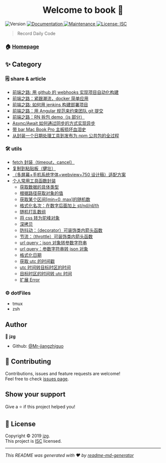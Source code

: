 <h1 align="center">Welcome to book 👋</h1>
<p>
  <img alt="Version" src="https://img.shields.io/npm/v/book.svg">
  <a href="https://github.com/Mr-jiangzhiguo/book#readme">
    <img alt="Documentation" src="https://img.shields.io/badge/documentation-yes-brightgreen.svg" target="_blank" />
  </a>
  <a href="https://github.com/Mr-jiangzhiguo/book/graphs/commit-activity">
    <img alt="Maintenance" src="https://img.shields.io/badge/Maintained%3F-yes-green.svg" target="_blank" />
  </a>
  <a href="https://github.com/Mr-jiangzhiguo/book/blob/master/LICENSE">
    <img alt="License: ISC" src="https://img.shields.io/badge/License-ISC-yellow.svg" target="_blank" />
  </a>
</p>

> Record Daily Code

### 🏠 [Homepage](https://github.com/Mr-jiangzhiguo/book#readme)

## ✨ Category

### 🗒 share & article

- [前端之路: 用 github 的 webhooks 实现项目自动化构建](https://github.com/Mr-jiangzhiguo/book/blob/master/share/01.webhooks.md)
- [前端之路：紧跟潮流，docker 简单应用](https://github.com/Mr-jiangzhiguo/book/blob/master/share/02.docker.md)
- [前端之路: 如何用 jenkins 构建部署项目](https://github.com/Mr-jiangzhiguo/book/blob/master/share/03.jenkins.md)
- [前端之路：用 Angular 规范来约束团队 git 提交](https://github.com/Mr-jiangzhiguo/book/blob/master/share/04.commitmsg.md)
- [前端之路：RN 拆包 demo（js 部分）](https://github.com/Mr-jiangzhiguo/book/blob/master/share/05.rnBundles.md)
- [Async/Await 如何通过同步的方式实现异步](https://github.com/Mr-jiangzhiguo/book/blob/master/share/06.async_await.md)
- [带 bar Mac Book Pro 主板损坏血泪史](https://github.com/Mr-jiangzhiguo/book/blob/master/share/07.workflow.md)
- [从封装一个日期处理工具到发布为 npm 公共包的全过程](https://github.com/Mr-jiangzhiguo/book/blob/master/share/08.npmPublish.md)

### 🛠 utils

- [fetch 封装（timeout，cancel）](https://github.com/Mr-jiangzhiguo/book/blob/master/utils/_fetch.js)
- [复制到粘贴板（健壮）](https://github.com/Mr-jiangzhiguo/book/blob/master/utils/copy2clipboard.js)
- [（多屏幕+手机系统字体+webview+750 设计稿）适配方案](https://github.com/Mr-jiangzhiguo/book/blob/master/utils/rem.js)
- [个人常用工具函数封装](https://github.com/Mr-jiangzhiguo/book/blob/master/utils/index.js)
  - [获取数据的具体类型](https://github.com/Mr-jiangzhiguo/book/blob/master/utils/index.js#L5)
  - [根据路径获取对象的值](https://github.com/Mr-jiangzhiguo/book/blob/master/utils/index.js#L39)
  - [获取某个区间[min=0, max]的随机数](https://github.com/Mr-jiangzhiguo/book/blob/master/utils/index.js#L72)
  - [格式化名次：在数字后面加上 st/nd/rd/th](https://github.com/Mr-jiangzhiguo/book/blob/master/utils/index.js#L86)
  - [随机打乱数组](https://github.com/Mr-jiangzhiguo/book/blob/master/utils/index.js#L108)
  - [将 css 转为驼峰对象](https://github.com/Mr-jiangzhiguo/book/blob/master/utils/index.js#L124)
  - [深拷贝](https://github.com/Mr-jiangzhiguo/book/blob/master/utils/index.js#L167)
  - [防抖动：（decorator）可装饰类内箭头函数](https://github.com/Mr-jiangzhiguo/book/blob/master/utils/index.js#L195)
  - [节流：（throttle）可装饰类内箭头函数](https://github.com/Mr-jiangzhiguo/book/blob/master/utils/index.js#L249)
  - [url query：json 对象转参数字符串](https://github.com/Mr-jiangzhiguo/book/blob/master/utils/index.js#L301)
  - [url query：参数字符串转 json 对象](https://github.com/Mr-jiangzhiguo/book/blob/master/utils/index.js#L321)
  - [格式化日期](https://github.com/Mr-jiangzhiguo/book/blob/master/utils/index.js#L337)
  - [获取 utc 的时间戳](https://github.com/Mr-jiangzhiguo/book/blob/master/utils/index.js#L442)
  - [utc 时间转目标时区的时间](https://github.com/Mr-jiangzhiguo/book/blob/master/utils/index.js#L452)
  - [目标时区的时间转 utc 时间](https://github.com/Mr-jiangzhiguo/book/blob/master/utils/index.js#L465)
  - [扩展 Error](https://github.com/Mr-jiangzhiguo/book/blob/master/utils/index.js#L478)

### ⚙️ dotFiles

- tmux
- zsh

## Author

👤 **jzg**

- Github: [@Mr-jiangzhiguo](https://github.com/Mr-jiangzhiguo)

## 🤝 Contributing

Contributions, issues and feature requests are welcome!<br />Feel free to check [issues page](https://github.com/Mr-jiangzhiguo/book/issues).

## Show your support

Give a ⭐️ if this project helped you!

## 📝 License

Copyright © 2019 [jzg](https://github.com/Mr-jiangzhiguo).<br />
This project is [ISC](https://github.com/Mr-jiangzhiguo/book/blob/master/LICENSE) licensed.

---

_This README was generated with ❤️ by [readme-md-generator](https://github.com/kefranabg/readme-md-generator)_
